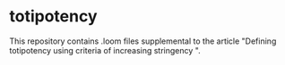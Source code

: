 # totipotency
This repository contains .loom files supplemental to the article "Defining totipotency using criteria of increasing stringency ". 
